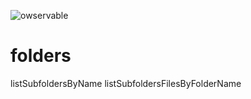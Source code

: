 ![owservable](https://avatars0.githubusercontent.com/u/87773159?s=75)

# folders

listSubfoldersByName
listSubfoldersFilesByFolderName
